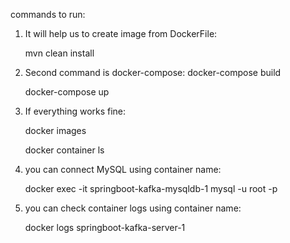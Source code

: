 commands to run:
1. It will help us to create image from DockerFile:
    
    mvn clean install

2. Second command is docker-compose:
    docker-compose build

    docker-compose up
3. If everything works fine:
   
   docker images

   docker container ls
4. you can connect MySQL using container name:
   
    docker exec -it springboot-kafka-mysqldb-1 mysql -u root -p
5. you can check container logs using container name:
   
    docker logs springboot-kafka-server-1

   